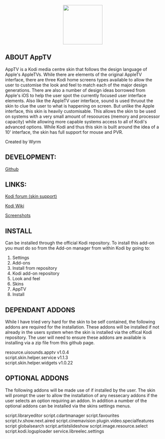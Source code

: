 <p align="center">
<img src="http://mirrors.kodi.tv/addons/krypton/skin.apptv/resources/icon.png" width="128" align="middle">
</p>

## ABOUT AppTV
AppTV is a Kodi media centre skin that follows the design language of Apple's AppleTVs.  While there are elements of the original AppleTV interface, there are three Kodi home screens types available to allow the user to customise the look and feel to match each of the major design generations.
There are also a number of design ideas borrowed from Apple's iOS to help the user spot the currently focused user interface elements.  Also like the AppleTV user interface, sound is used thruout the skin to clue the user to what is happening on screen.  But unlike the Apple interface, this skin is heavily customisable. This allows the skin to be used on systems with a very small amount of resoources (memory and processor capacity) while allowing more capable systems access to all of Kodi's advanced options.
While Kodi and thus this skin is built around the idea of a 10' interface, the skin has full support for mouse and PVR.
  
Created by Wyrm


## DEVELOPMENT:
[Github](https://github.com/wyrm65/skin.apptv)

## LINKS:
[Kodi forum (skin support)](http://forum.Kodi.org/forumdisplay.php?fid=76)

[Kodi Wiki](https://kodi.wiki/view/Add-on:AppTV)

[Screenshots](https://kodi.wiki/view/Add-on:AppTV#Screenshots)

## INSTALL   
Can be installed through the official Kodi repository.
To install this add-on you must do so from the Add-on manager from within Kodi by going to:   

1. Settings   
2. Add-ons   
3. Install from repository   
4. Kodi add-on repository   
5. Look and feel   
6. Skins   
7. AppTV   
8. Install   

## DEPENDANT ADDONS   
While I have tried very hard for the skin to be self contained, the following addons are required for the installation.  These addons will be installed if not already in the users system when the skin is installed via the offical Kodi repository.  The user will need to ensure these addons are available is installing via a zip file from this github page.

resource.uisounds.apptv v1.0.4  
script.skin.helper.service v1.1.3  
script.skin.helper.widgets v1.0.22  

## OPTIONAL ADDONS
The following addons will be made use of if installed by the user.  The skin will prompt the user to allow the installation of any nessecary addons if the user selects an option requiring an addon.  In addition a number of the optional addons can be installed via the skins settings menus.

script.libraryeditor
script.cdartmanager
script.favourites
script.tv.show.next.aired
script.cinemavision
plugin.video.specialfeatures
script globalsearch
script.artistslideshow
script.image.resource.select
script.kodi.loguploader
service.libreelec.settings